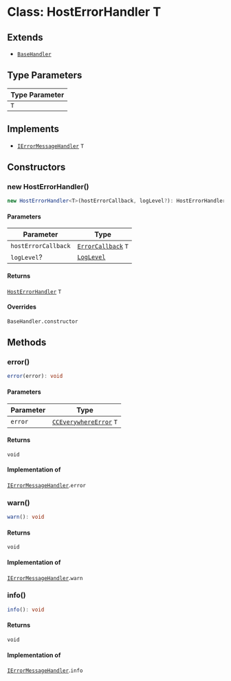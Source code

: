 # Class: HostErrorHandler T

## Extends

- [`BaseHandler`](../../base-handler/classes/base-handler.md)

## Type Parameters

| Type Parameter |
| ------ |
| `T` |

## Implements

- [`IErrorMessageHandler`](../../../i-error-message-handler/interfaces/i-error-message-handler.md) `T`

## Constructors

### new HostErrorHandler()

```ts
new HostErrorHandler<T>(hostErrorCallback, logLevel?): HostErrorHandler<T>
```

#### Parameters

| Parameter | Type |
| ------ | ------ |
| `hostErrorCallback` | [`ErrorCallback`](../../../cc-everywhere-error-types/type-aliases/error-callback.md) `T` |
| `logLevel`? | [`LogLevel`](../../../cc-everywhere-error-types/enumerations/log-level.md) |

#### Returns

[`HostErrorHandler`](host-error-handler.md) `T`

#### Overrides

`BaseHandler.constructor`

## Methods

### error()

```ts
error(error): void
```

#### Parameters

| Parameter | Type |
| ------ | ------ |
| `error` | [`CCEverywhereError`](../../../cc-everywhere-error/classes/cc-everywhere-error.md) `T` |

#### Returns

`void`

#### Implementation of

[`IErrorMessageHandler`](../../../i-error-message-handler/interfaces/i-error-message-handler.md).`error`

<HorizontalLine />

### warn()

```ts
warn(): void
```

#### Returns

`void`

#### Implementation of

[`IErrorMessageHandler`](../../../i-error-message-handler/interfaces/i-error-message-handler.md).`warn`

<HorizontalLine />

### info()

```ts
info(): void
```

#### Returns

`void`

#### Implementation of

[`IErrorMessageHandler`](../../../i-error-message-handler/interfaces/i-error-message-handler.md).`info`
